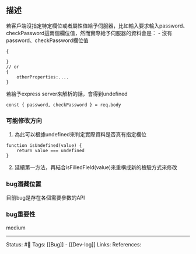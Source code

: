## 描述
若客戶端沒指定特定欄位或者屬性值給予伺服器，比如輸入要求輸入password、checkPassword這兩個欄位值，然而實際給予伺服器的資料會是：
	- 沒有password、checkPassword欄位值

```
{

}
// or
{
	otherProperties:....	
}
```


若給予express server來解析的話，會得到undefined
```
const { password, checkPassword } = req.body
```


### 可能修改方向

1.  為此可以根據undefined來判定實際資料是否真有指定欄位

```
function isUndefined(value) {
	return value === undefined
}
```
2. 延續第一方法，再結合isFilledField(value)來重構成新的檢驗方式來修改


### bug潛藏位置
目前bug是存在各個需要參數的API

### bug重要性
medium


---
Status: #🌱 
Tags:
[[Bug]] - [[Dev-log]]
Links:
References: